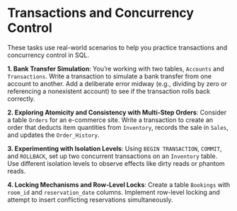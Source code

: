 
# Transactions and Concurrency Control

These tasks use real-world scenarios to help you practice transactions and concurrency control in SQL. 


**1. Bank Transfer Simulation**: You’re working with two tables, `Accounts` and `Transactions`. Write a transaction to simulate a bank transfer from one account to another. Add a deliberate error midway (e.g., dividing by zero or referencing a nonexistent account) to see if the transaction rolls back correctly.

**2. Exploring Atomicity and Consistency with Multi-Step Orders**: Consider a table `Orders` for an e-commerce site. Write a transaction to create an order that deducts item quantities from `Inventory`, records the sale in `Sales`, and updates the `Order_History`. 

**3. Experimenting with Isolation Levels**: Using `BEGIN TRANSACTION`, `COMMIT`, and `ROLLBACK`, set up two concurrent transactions on an `Inventory` table. Use different isolation levels to observe effects like dirty reads or phantom reads. 

**4. Locking Mechanisms and Row-Level Locks**: Create a table `Bookings` with `room_id` and `reservation_date` columns. Implement row-level locking and attempt to insert conflicting reservations simultaneously. 
